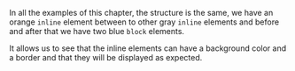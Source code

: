 In all the examples of this chapter, the structure is the same, we have an orange `inline` element between to other gray `inline` elements and before and after that we have two blue `block` elements.

It allows us to see that the inline elements can have a background color and a border and that they will be displayed as expected.

